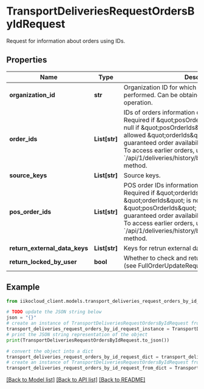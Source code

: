 # TransportDeliveriesRequestOrdersByIdRequest

Request for information about orders using IDs.

## Properties

Name | Type | Description | Notes
------------ | ------------- | ------------- | -------------
**organization_id** | **str** | Organization ID for which an order search will be performed.                Can be obtained by &#x60;/api/1/organizations&#x60; operation. | 
**order_ids** | **List[str]** | IDs of orders information on which is required.                &gt; Required if \&quot;posOrderIds\&quot; is null. Must be null if \&quot;posOrderIds\&quot; is not null.                &gt; Maximum allowed \&quot;orderIds\&quot; to request - &#x60;200&#x60;.    The guaranteed order availability period is the last 7 days. To access earlier orders, use the &#x60;/api/1/deliveries/history/by_delivery_date_and_phone&#x60; method. | [optional] 
**source_keys** | **List[str]** | Source keys. | [optional] 
**pos_order_ids** | **List[str]** | POS order IDs information on which is required.                &gt; Required if \&quot;orderIds\&quot; is null. Must be null if \&quot;orderIds\&quot; is not null.                &gt; Maximum allowed \&quot;posOrderIds\&quot; to request - &#x60;200&#x60;.    The guaranteed order availability period is the last 7 days. To access earlier orders, use the &#x60;/api/1/deliveries/history/by_delivery_date_and_phone&#x60; method. | [optional] 
**return_external_data_keys** | **List[str]** | Keys for retrun external data information. | [optional] 
**return_locked_by_user** | **bool** | Whether to check and return LockedByUser property (see FullOrderUpdateRequest.EmployeeId). | [optional] 

## Example

```python
from iikocloud_client.models.transport_deliveries_request_orders_by_id_request import TransportDeliveriesRequestOrdersByIdRequest

# TODO update the JSON string below
json = "{}"
# create an instance of TransportDeliveriesRequestOrdersByIdRequest from a JSON string
transport_deliveries_request_orders_by_id_request_instance = TransportDeliveriesRequestOrdersByIdRequest.from_json(json)
# print the JSON string representation of the object
print(TransportDeliveriesRequestOrdersByIdRequest.to_json())

# convert the object into a dict
transport_deliveries_request_orders_by_id_request_dict = transport_deliveries_request_orders_by_id_request_instance.to_dict()
# create an instance of TransportDeliveriesRequestOrdersByIdRequest from a dict
transport_deliveries_request_orders_by_id_request_from_dict = TransportDeliveriesRequestOrdersByIdRequest.from_dict(transport_deliveries_request_orders_by_id_request_dict)
```
[[Back to Model list]](../README.md#documentation-for-models) [[Back to API list]](../README.md#documentation-for-api-endpoints) [[Back to README]](../README.md)


